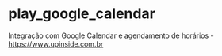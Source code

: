 # play_google_calendar
Integração com Google Calendar e agendamento de horários - https://www.upinside.com.br
